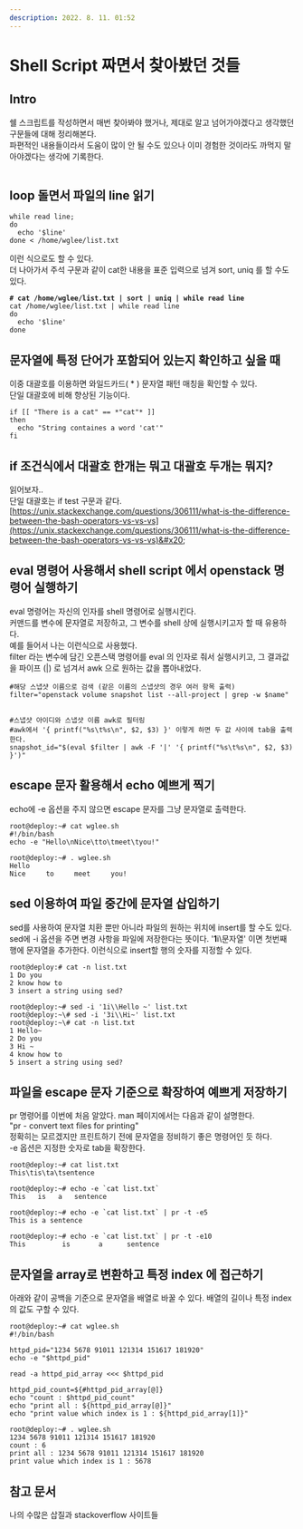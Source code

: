 ```yaml
---
description: 2022. 8. 11. 01:52
---
```


# Shell Script 짜면서 찾아봤던 것들

## Intro

쉘 스크립트를 작성하면서 매번 찾아봐야 했거나, 제대로 알고 넘어가야겠다고 생각했던 구문들에 대해 정리해본다.\
파편적인 내용들이라서 도움이 많이 안 될 수도 있으나 이미 경험한 것이라도 까먹지 말아야겠다는 생각에 기록한다.

<figure><img src="https://blog.kakaocdn.net/dn/NFCH5/btrJqmr1YT7/2DVOrDQwFuhYcJ6zCT2WK0/img.png" alt=""><figcaption></figcaption></figure>



## loop 돌면서 파일의 line 읽기

```shell
while read line;
do
  echo '$line'
done < /home/wglee/list.txt
```

이런 식으로도 할 수 있다.\
더 나아가서 주석 구문과 같이 cat한 내용을 표준 입력으로 넘겨 sort, uniq 를 할 수도 있다.

<pre class="language-shell"><code class="lang-shell"><strong># cat /home/wglee/list.txt | sort | uniq | while read line
</strong>cat /home/wglee/list.txt | while read line
do
  echo '$line'
done
</code></pre>



## 문자열에 특정 단어가 포함되어 있는지 확인하고 싶을 때

이중 대괄호를 이용하면 와일드카드( \* ) 문자열 패턴 매칭을 확인할 수 있다.\
단일 대괄호에 비해 향상된 기능이다.

```shell
if [[ "There is a cat" == *"cat"* ]]
then
  echo "String containes a word 'cat'"
fi
```



## if 조건식에서 대괄호 한개는 뭐고 대괄호 두개는 뭐지?

읽어보자..\
단일 대괄호는 if test 구문과 같다.\
[https://unix.stackexchange.com/questions/306111/what-is-the-difference-between-the-bash-operators-vs-vs-vs](https://unix.stackexchange.com/questions/306111/what-is-the-difference-between-the-bash-operators-vs-vs-vs)&#x20;



## eval 명령어 사용해서 shell script 에서 openstack 명령어 실행하기

eval 명령어는 자신의 인자를 shell 명령어로 실행시킨다.\
커맨드를 변수에 문자열로 저장하고, 그 변수를 shell 상에 실행시키고자 할 때 유용하다.\
예를 들어서 나는 이런식으로 사용했다.\
filter 라는 변수에 담긴 오픈스택 명령어를 eval 의 인자로 줘서 실행시키고, 그 결과값을 파이프 (|) 로 넘겨서 awk 으로 원하는 값을 뽑아내었다.

```shell
#해당 스냅샷 이름으로 검색 (같은 이름의 스냅샷의 경우 여러 항목 출력)
filter="openstack volume snapshot list --all-project | grep -w $name"


#스냅샷 아이디와 스냅샷 이름 awk로 필터링
#awk에서 '{ printf("%s\t%s\n", $2, $3) }' 이렇게 하면 두 값 사이에 tab을 출력한다.
snapshot_id="$(eval $filter | awk -F '|' '{ printf("%s\t%s\n", $2, $3) }')"
```



## escape 문자 활용해서 echo 예쁘게 찍기

echo에 -e 옵션을 주지 않으면 escape 문자를 그냥 문자열로 출력한다.

```shell-session
root@deploy:~# cat wglee.sh
#!/bin/bash
echo -e "Hello\nNice\tto\tmeet\tyou!"  

root@deploy:~# . wglee.sh  
Hello  
Nice     to     meet     you!
```



## sed 이용하여 파일 중간에 문자열 삽입하기

sed를 사용하여 문자열 치환 뿐만 아니라 파일의 원하는 위치에 insert를 할 수도 있다. sed에 -i 옵션을 주면 변경 사항을 파일에 저장한다는 뜻이다. '**1**i\문자열' 이면 첫번째 행에 문자열을 추가한다. 이런식으로 insert할 행의 숫자를 지정할 수 있다.

```shell-session
root@deploy:# cat -n list.txt  
1 Do you  
2 know how to  
3 insert a string using sed?  

root@deploy:~# sed -i '1i\\Hello ~' list.txt  
root@deploy:~\# sed -i '3i\\Hi~' list.txt  
root@deploy:~\# cat -n list.txt  
1 Hello~  
2 Do you  
3 Hi ~  
4 know how to  
5 insert a string using sed?
```



## 파일을 escape 문자 기준으로 확장하여 예쁘게 저장하기

pr 명령어를 이번에 처음 알았다. man 페이지에서는 다음과 같이 설명한다.\
"pr - convert text files for printing"\
정확히는 모르겠지만 프린트하기 전에 문자열을 정비하기 좋은 명령어인 듯 하다.\
\-e 옵션은 지정한 숫자로 tab을 확장한다.

```shell-session
root@deploy:~# cat list.txt  
This\tis\ta\tsentence

root@deploy:~# echo -e `cat list.txt`  
This   is   a   sentence

root@deploy:~# echo -e `cat list.txt` | pr -t -e5  
This is a sentence

root@deploy:~# echo -e `cat list.txt` | pr -t -e10  
This         is       a      sentence
```



## 문자열을 array로 변환하고 특정 index 에 접근하기

아래와 같이 공백을 기준으로 문자열을 배열로 바꿀 수 있다. 배열의 길이나 특정 index의 값도 구할 수 있다.

```shell-session
root@deploy:~# cat wglee.sh
#!/bin/bash

httpd_pid="1234 5678 91011 121314 151617 181920"
echo -e "$httpd_pid"

read -a httpd_pid_array <<< $httpd_pid

httpd_pid_count=${#httpd_pid_array[@]}
echo "count : $httpd_pid_count"
echo "print all : ${httpd_pid_array[@]}"
echo "print value which index is 1 : ${httpd_pid_array[1]}"

root@deploy:~# . wglee.sh
1234 5678 91011 121314 151617 181920
count : 6
print all : 1234 5678 91011 121314 151617 181920
print value which index is 1 : 5678
```



## 참고 문서

나의 수많은 삽질과 stackoverflow 사이트들

